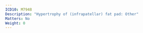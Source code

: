 ```yaml
---
ICD10: M7948
Description: "Hypertrophy of (infrapatellar) fat pad: Other"
Matters: No
Weight: 0
---
```

